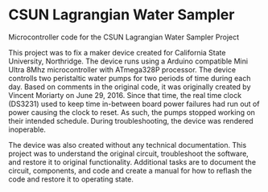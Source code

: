 # CSUN Lagrangian Water Sampler
Microcontroller code for the CSUN Lagrangian Water Sampler Project

This project was to fix a maker device created for California State University, Northridge.  The device runs using a Arduino compatible Mini Ultra 8Mhz microcontroller with ATmega328P processor.  The device controlls two peristaltic water pumps for two periods of time during each day.  Based on comments in the original code, it was originally created by Vincent Moriarty on June 29, 2016.  Since that time, the real time clock (DS3231) used to keep time in-between board power failures had run out of power causing the clock to reset.  As such, the pumps stopped working on their intended schedule.  During troubleshooting, the device was rendered inoperable.

The device was also created without any technical documentation.  This project was to understand the original circuit, troubleshoot the software, and restore it to original functionality.  Additional tasks are to document the circuit, components, and code and create a manual for how to reflash the code and restore it to operating state.
